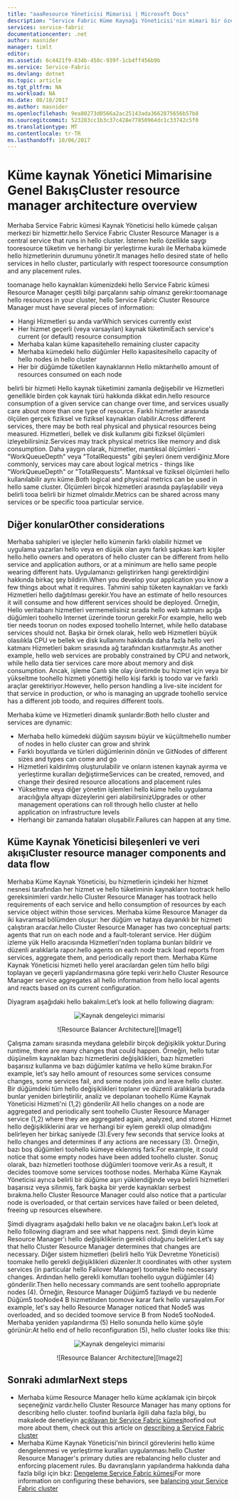 ```yaml
---
title: "aaaResource Yöneticisi Mimarisi | Microsoft Docs"
description: "Service Fabric Küme Kaynağı Yöneticisi'nin mimari bir özeti."
services: service-fabric
documentationcenter: .net
author: masnider
manager: timlt
editor: 
ms.assetid: 6c4421f9-834b-450c-939f-1cb4ff456b9b
ms.service: Service-Fabric
ms.devlang: dotnet
ms.topic: article
ms.tgt_pltfrm: NA
ms.workload: NA
ms.date: 08/18/2017
ms.author: masnider
ms.openlocfilehash: 9ea80273d0566a2ac25143ada3662875656b57b8
ms.sourcegitcommit: 523283cc1b3c37c428e77850964dc1c33742c5f0
ms.translationtype: MT
ms.contentlocale: tr-TR
ms.lasthandoff: 10/06/2017
---
```

# <a name="cluster-resource-manager-architecture-overview"></a><span data-ttu-id="69524-103">Küme kaynak Yönetici Mimarisine Genel Bakış</span><span class="sxs-lookup"><span data-stu-id="69524-103">Cluster resource manager architecture overview</span></span>
<span data-ttu-id="69524-104">Merhaba Service Fabric kümesi Kaynak Yöneticisi hello kümede çalışan merkezi bir hizmettir.</span><span class="sxs-lookup"><span data-stu-id="69524-104">hello Service Fabric Cluster Resource Manager is a central service that runs in hello cluster.</span></span> <span data-ttu-id="69524-105">İstenen hello özellikle saygı tooresource tüketim ve herhangi bir yerleştirme kuralı ile Merhaba kümede hello hizmetlerinin durumunu yönetir.</span><span class="sxs-lookup"><span data-stu-id="69524-105">It manages hello desired state of hello services in hello cluster, particularly with respect tooresource consumption and any placement rules.</span></span> 

<span data-ttu-id="69524-106">toomanage hello kaynakları kümenizdeki hello Service Fabric kümesi Resource Manager çeşitli bilgi parçalarını sahip olmanız gerekir:</span><span class="sxs-lookup"><span data-stu-id="69524-106">toomanage hello resources in your cluster, hello Service Fabric Cluster Resource Manager must have several pieces of information:</span></span>

- <span data-ttu-id="69524-107">Hangi Hizmetleri şu anda var</span><span class="sxs-lookup"><span data-stu-id="69524-107">Which services currently exist</span></span>
- <span data-ttu-id="69524-108">Her hizmet geçerli (veya varsayılan) kaynak tüketimi</span><span class="sxs-lookup"><span data-stu-id="69524-108">Each service's current (or default) resource consumption</span></span> 
- <span data-ttu-id="69524-109">Merhaba kalan küme kapasite</span><span class="sxs-lookup"><span data-stu-id="69524-109">hello remaining cluster capacity</span></span> 
- <span data-ttu-id="69524-110">Merhaba kümedeki hello düğümler Hello kapasitesi</span><span class="sxs-lookup"><span data-stu-id="69524-110">hello capacity of hello nodes in hello cluster</span></span> 
- <span data-ttu-id="69524-111">Her bir düğümde tüketilen kaynaklarının Hello miktarı</span><span class="sxs-lookup"><span data-stu-id="69524-111">hello amount of resources consumed on each node</span></span>

<span data-ttu-id="69524-112">belirli bir hizmeti Hello kaynak tüketimini zamanla değişebilir ve Hizmetleri genellikle birden çok kaynak türü hakkında dikkat edin.</span><span class="sxs-lookup"><span data-stu-id="69524-112">hello resource consumption of a given service can change over time, and services usually care about more than one type of resource.</span></span> <span data-ttu-id="69524-113">Farklı hizmetler arasında ölçülen gerçek fiziksel ve fiziksel kaynakları olabilir.</span><span class="sxs-lookup"><span data-stu-id="69524-113">Across different services, there may be both real physical and physical resources being measured.</span></span> <span data-ttu-id="69524-114">Hizmetleri, bellek ve disk kullanımı gibi fiziksel ölçümleri izleyebilirsiniz.</span><span class="sxs-lookup"><span data-stu-id="69524-114">Services may track physical metrics like memory and disk consumption.</span></span> <span data-ttu-id="69524-115">Daha yaygın olarak, hizmetler, mantıksal ölçümleri - "WorkQueueDepth" veya "TotalRequests" gibi şeyleri önem verdiğiniz.</span><span class="sxs-lookup"><span data-stu-id="69524-115">More commonly, services may care about logical metrics - things like "WorkQueueDepth" or "TotalRequests".</span></span> <span data-ttu-id="69524-116">Mantıksal ve fiziksel ölçümleri hello kullanılabilir aynı küme.</span><span class="sxs-lookup"><span data-stu-id="69524-116">Both logical and physical metrics can be used in hello same cluster.</span></span> <span data-ttu-id="69524-117">Ölçümleri birçok hizmetleri arasında paylaşılabilir veya belirli tooa belirli bir hizmet olmalıdır.</span><span class="sxs-lookup"><span data-stu-id="69524-117">Metrics can be shared across many services or be specific tooa particular service.</span></span>

## <a name="other-considerations"></a><span data-ttu-id="69524-118">Diğer konular</span><span class="sxs-lookup"><span data-stu-id="69524-118">Other considerations</span></span>
<span data-ttu-id="69524-119">Merhaba sahipleri ve işleçler hello kümenin farklı olabilir hizmet ve uygulama yazarları hello veya en düşük olan aynı farklı şapkası kartı kişiler hello.</span><span class="sxs-lookup"><span data-stu-id="69524-119">hello owners and operators of hello cluster can be different from hello service and application authors, or at a minimum are hello same people wearing different hats.</span></span> <span data-ttu-id="69524-120">Uygulamanızı geliştirirken hangi gerektirdiğini hakkında birkaç şey bildirin.</span><span class="sxs-lookup"><span data-stu-id="69524-120">When you develop your application you know a few things about what it requires.</span></span> <span data-ttu-id="69524-121">Tahmini sahip tüketen kaynakları ve farklı Hizmetleri hello dağıtılması gerekir.</span><span class="sxs-lookup"><span data-stu-id="69524-121">You have an estimate of hello resources it will consume and how different services should be deployed.</span></span> <span data-ttu-id="69524-122">Örneğin, Hello veritabanı hizmetleri vermemelisiniz sırada hello web katmanı açığa düğümleri toohello Internet üzerinde toorun gerekir.</span><span class="sxs-lookup"><span data-stu-id="69524-122">For example, hello web tier needs toorun on nodes exposed toohello Internet, while hello database services should not.</span></span> <span data-ttu-id="69524-123">Başka bir örnek olarak, hello web Hizmetleri büyük olasılıkla CPU ve bellek ve disk kullanımı hakkında daha fazla hello veri katmanı Hizmetleri bakım sırasında ağ tarafından kısıtlanmıştır.</span><span class="sxs-lookup"><span data-stu-id="69524-123">As another example, hello web services are probably constrained by CPU and network, while hello data tier services care more about memory and disk consumption.</span></span> <span data-ttu-id="69524-124">Ancak, işleme Canlı site olay üretimde bu hizmet için veya bir yükseltme toohello hizmeti yönettiği hello kişi farklı iş toodo var ve farklı araçlar gerektiriyor.</span><span class="sxs-lookup"><span data-stu-id="69524-124">However, hello person handling a live-site incident for that service in production, or who is managing an upgrade toohello service has a different job toodo, and requires different tools.</span></span> 

<span data-ttu-id="69524-125">Merhaba küme ve Hizmetleri dinamik şunlardır:</span><span class="sxs-lookup"><span data-stu-id="69524-125">Both hello cluster and services are dynamic:</span></span>

- <span data-ttu-id="69524-126">Merhaba hello kümedeki düğüm sayısını büyür ve küçültme</span><span class="sxs-lookup"><span data-stu-id="69524-126">hello number of nodes in hello cluster can grow and shrink</span></span>
- <span data-ttu-id="69524-127">Farklı boyutlarda ve türleri düğümlerinin dönün ve Git</span><span class="sxs-lookup"><span data-stu-id="69524-127">Nodes of different sizes and types can come and go</span></span>
- <span data-ttu-id="69524-128">Hizmetleri kaldırılmış oluşturulabilir ve onların istenen kaynak ayırma ve yerleştirme kuralları değiştirme</span><span class="sxs-lookup"><span data-stu-id="69524-128">Services can be created, removed, and change their desired resource allocations and placement rules</span></span>
- <span data-ttu-id="69524-129">Yükseltme veya diğer yönetim işlemleri hello küme hello uygulama aracılığıyla altyapı düzeylerini geri alabilirsiniz</span><span class="sxs-lookup"><span data-stu-id="69524-129">Upgrades or other management operations can roll through hello cluster at hello application on infrastructure levels</span></span>
- <span data-ttu-id="69524-130">Herhangi bir zamanda hataları oluşabilir.</span><span class="sxs-lookup"><span data-stu-id="69524-130">Failures can happen at any time.</span></span>

## <a name="cluster-resource-manager-components-and-data-flow"></a><span data-ttu-id="69524-131">Küme Kaynak Yöneticisi bileşenleri ve veri akışı</span><span class="sxs-lookup"><span data-stu-id="69524-131">Cluster resource manager components and data flow</span></span>
<span data-ttu-id="69524-132">Merhaba Küme Kaynak Yöneticisi, bu hizmetlerin içindeki her hizmet nesnesi tarafından her hizmet ve hello tüketiminin kaynakların tootrack hello gereksinimleri vardır.</span><span class="sxs-lookup"><span data-stu-id="69524-132">hello Cluster Resource Manager has tootrack hello requirements of each service and hello consumption of resources by each service object within those services.</span></span> <span data-ttu-id="69524-133">Merhaba küme Resource Manager da iki kavramsal bölümden oluşur: her düğüm ve hataya dayanıklı bir hizmeti çalıştıran aracılar.</span><span class="sxs-lookup"><span data-stu-id="69524-133">hello Cluster Resource Manager has two conceptual parts: agents that run on each node and a fault-tolerant service.</span></span> <span data-ttu-id="69524-134">Her düğüm izleme yük Hello aracısında Hizmetleri'nden toplama bunları bildirir ve düzenli aralıklarla rapor.</span><span class="sxs-lookup"><span data-stu-id="69524-134">hello agents on each node track load reports from services, aggregate them, and periodically report them.</span></span> <span data-ttu-id="69524-135">Merhaba Küme Kaynak Yöneticisi hizmeti hello yerel aracılardan gelen tüm hello bilgi toplayan ve geçerli yapılandırmasına göre tepki verir.</span><span class="sxs-lookup"><span data-stu-id="69524-135">hello Cluster Resource Manager service aggregates all hello information from hello local agents and reacts based on its current configuration.</span></span>

<span data-ttu-id="69524-136">Diyagram aşağıdaki hello bakalım:</span><span class="sxs-lookup"><span data-stu-id="69524-136">Let’s look at hello following diagram:</span></span>

<span data-ttu-id="69524-137"><center>
![Kaynak dengeleyici mimarisi][Image1]
</center></span><span class="sxs-lookup"><span data-stu-id="69524-137"><center>
![Resource Balancer Architecture][Image1]
</center></span></span>

<span data-ttu-id="69524-138">Çalışma zamanı sırasında meydana gelebilir birçok değişiklik yoktur.</span><span class="sxs-lookup"><span data-stu-id="69524-138">During runtime, there are many changes that could happen.</span></span> <span data-ttu-id="69524-139">Örneğin, hello tutar düşünelim kaynakları bazı hizmetlerini değişiklikleri, bazı hizmetleri başarısız kullanma ve bazı düğümler katılma ve hello küme bırakın.</span><span class="sxs-lookup"><span data-stu-id="69524-139">For example, let’s say hello amount of resources some services consume changes, some services fail, and some nodes join and leave hello cluster.</span></span> <span data-ttu-id="69524-140">Bir düğümdeki tüm hello değişiklikleri toplanır ve düzenli aralıklarla burada bunlar yeniden birleştirilir, analiz ve depolanan toohello Küme Kaynak Yöneticisi Hizmeti'ni (1,2) gönderilir.</span><span class="sxs-lookup"><span data-stu-id="69524-140">All hello changes on a node are aggregated and periodically sent toohello Cluster Resource Manager service (1,2) where they are aggregated again, analyzed, and stored.</span></span> <span data-ttu-id="69524-141">Hizmet hello değişikliklerini arar ve herhangi bir eylem gerekli olup olmadığını belirleyen her birkaç saniyede (3).</span><span class="sxs-lookup"><span data-stu-id="69524-141">Every few seconds that service looks at hello changes and determines if any actions are necessary (3).</span></span> <span data-ttu-id="69524-142">Örneğin, bazı boş düğümleri toohello kümeye eklenmiş fark.</span><span class="sxs-lookup"><span data-stu-id="69524-142">For example, it could notice that some empty nodes have been added toohello cluster.</span></span> <span data-ttu-id="69524-143">Sonuç olarak, bazı hizmetleri toothose düğümleri toomove verir.</span><span class="sxs-lookup"><span data-stu-id="69524-143">As a result, it decides toomove some services toothose nodes.</span></span> <span data-ttu-id="69524-144">Merhaba Küme Kaynak Yöneticisi ayrıca belirli bir düğüme aşırı yüklendiğinde veya belirli hizmetleri başarısız veya silinmiş, fark başka bir yerde kaynakları serbest bırakma.</span><span class="sxs-lookup"><span data-stu-id="69524-144">hello Cluster Resource Manager could also notice that a particular node is overloaded, or that certain services have failed or been deleted, freeing up resources elsewhere.</span></span>

<span data-ttu-id="69524-145">Şimdi diyagramı aşağıdaki hello bakın ve ne olacağını bakın.</span><span class="sxs-lookup"><span data-stu-id="69524-145">Let’s look at hello following diagram and see what happens next.</span></span> <span data-ttu-id="69524-146">Şimdi deyin küme Resource Manager'ı hello değişikliklerin gerekli olduğunu belirler.</span><span class="sxs-lookup"><span data-stu-id="69524-146">Let’s say that hello Cluster Resource Manager determines that changes are necessary.</span></span> <span data-ttu-id="69524-147">Diğer sistem hizmetleri (belirli hello Yük Devretme Yöneticisi) toomake hello gerekli değişiklikleri düzenler.</span><span class="sxs-lookup"><span data-stu-id="69524-147">It coordinates with other system services (in particular hello Failover Manager) toomake hello necessary changes.</span></span> <span data-ttu-id="69524-148">Ardından hello gerekli komutları toohello uygun düğümler (4) gönderilir.</span><span class="sxs-lookup"><span data-stu-id="69524-148">Then hello necessary commands are sent toohello appropriate nodes (4).</span></span> <span data-ttu-id="69524-149">Örneğin, Resource Manager Düğüm5 fazlaydı ve bu nedenle Düğüm5 tooNode4 B hizmetinden toomove karar fark hello varsayalım.</span><span class="sxs-lookup"><span data-stu-id="69524-149">For example, let's say hello Resource Manager noticed that Node5 was overloaded, and so decided toomove service B from Node5 tooNode4.</span></span> <span data-ttu-id="69524-150">Merhaba yeniden yapılandırma (5) Hello sonunda hello küme şöyle görünür:</span><span class="sxs-lookup"><span data-stu-id="69524-150">At hello end of hello reconfiguration (5), hello cluster looks like this:</span></span>

<span data-ttu-id="69524-151"><center>
![Kaynak dengeleyici mimarisi][Image2]
</center></span><span class="sxs-lookup"><span data-stu-id="69524-151"><center>
![Resource Balancer Architecture][Image2]
</center></span></span>

## <a name="next-steps"></a><span data-ttu-id="69524-152">Sonraki adımlar</span><span class="sxs-lookup"><span data-stu-id="69524-152">Next steps</span></span>
- <span data-ttu-id="69524-153">Merhaba küme Resource Manager hello küme açıklamak için birçok seçeneğiniz vardır.</span><span class="sxs-lookup"><span data-stu-id="69524-153">hello Cluster Resource Manager has many options for describing hello cluster.</span></span> <span data-ttu-id="69524-154">toofind bunlarla ilgili daha fazla bilgi, bu makalede denetleyin [açıklayan bir Service Fabric kümesi](./service-fabric-cluster-resource-manager-cluster-description.md)</span><span class="sxs-lookup"><span data-stu-id="69524-154">toofind out more about them, check out this article on [describing a Service Fabric cluster](./service-fabric-cluster-resource-manager-cluster-description.md)</span></span>
- <span data-ttu-id="69524-155">Merhaba Küme Kaynak Yöneticisi'nin birincil görevlerini hello küme dengelenmesi ve yerleştirme kuralları uygulanması.</span><span class="sxs-lookup"><span data-stu-id="69524-155">hello Cluster Resource Manager's primary duties are rebalancing hello cluster and enforcing placement rules.</span></span> <span data-ttu-id="69524-156">Bu davranışların yapılandırma hakkında daha fazla bilgi için bkz: [Dengeleme Service Fabric kümesi](./service-fabric-cluster-resource-manager-balancing.md)</span><span class="sxs-lookup"><span data-stu-id="69524-156">For more information on configuring these behaviors, see [balancing your Service Fabric cluster](./service-fabric-cluster-resource-manager-balancing.md)</span></span>

[Image1]:./media/service-fabric-cluster-resource-manager-architecture/Service-Fabric-Resource-Manager-Architecture-Activity-1.png
[Image2]:./media/service-fabric-cluster-resource-manager-architecture/Service-Fabric-Resource-Manager-Architecture-Activity-2.png
